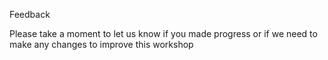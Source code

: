 Feedback

Please take a moment to let us know if you made progress or if we need to make any changes to improve this workshop